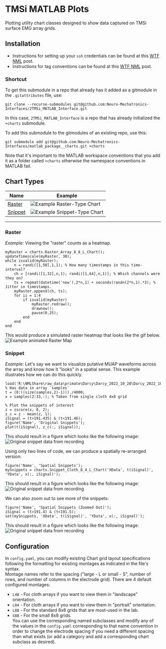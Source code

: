 # TMSi MATLAB Plots #
Plotting utility chart classes designed to show data captured on TMSi surface EMG array grids.  

## Installation ##
* Instructions for setting up your `ssh` credentials can be found at this [WTF NML](https://code.nml.wtf/tutorials/2022/06/26/credentials) post.
* Instructions for tag conventions can be found at this [WTF NML](https://code.nml.wtf/sops/2022/10/23/tags_and_submodules) post.  

### Shortcut ###
To get this submodule in a repo that already has it added as a gitmodule in the `.gitattributes` file, use:  
```(git)
git clone --recurse-submodules git@github.com:Neuro-Mechatronics-Interfaces/2TMSi_MATLAB_Interface.git
```
In this case, `2TMSi_MATLAB_Interface` is a repo that has already initialized the `+charts` submodule.  

To add this submodule to the gitmodules of an existing repo, use this:  
```(git)
git submodule add git@github.com:Neuro-Mechatronics-Interfaces/matlab_package__charts.git +charts
```
Note that it's important to the MATLAB workspace conventions that you add it as a folder called `+charts` otherwise the namespace conventions in MATLAB fail.  


## Chart Types ##  

| Name | Example     |
| ---- | ----------- |
| [Raster](#raster) | ![Example Raster-Type Chart](docs/Example__Raster_Chart_1.png) |
| [Snippet](#snippet) | ![Example Snippet-Type Chart](docs/Example__Snippet_Chart_3.png) |

---

### Raster ###
_Example:_ Viewing the "raster" counts as a heatmap. 
```(matlab)
myRaster = charts.Raster_Array_8_8_L_Chart();
updateTimescale(myRaster, 30);
while isvalid(myRaster);
	n = randi([1,50],1,1); % How many timestamps in this time-interval?
	ch = [randi([1,32],n,1); randi([1,64],n,1)]; % Which channels were they on?
	ts = repmat(datetime('now'),2*n,1) + seconds(randn(2*n,1).*3); % Jitter in timestamps.
	myRaster.append(ch, ts);
	for ii = 1:4
		if isvalid(myRaster)
			myRaster.redraw();
			drawnow();
			pause(0.25);
		end
	end
end
```
This would produce a simulated raster heatmap that looks like the gif below.  
![Example animated Raster Map](docs/Example__Raster_Chart.gif)

### Snippet ###
_Example_: Let's say we want to visualize putative MUAP waveforms across the array and know how it "looks" in a spatial sense. This example illustrates how we can do this quickly.  
```(matlab)
load('R:\NMLShare\raw_data\primate\Darcy\Darcy_2022_10_28\Darcy_2022_10_28_A_0.mat'); % Has data in array `samples`
t = (0:((size(samples,2)-1)))./4000;
x = samples(2:33,:); % Taken from single cloth 4x8 grid

% Plot the snippets of interest
z = zscore(x, 0, 2);
z_c = z - mean(z, 1);
iSignal = (t>191.435) & (t<191.46);
figure('Name', 'Original Snippets'); 
plot(t(iSignal), z_c(:, iSignal)); 
```  
This should result in a figure which looks like the following image:  
![Original snippet data from recording](docs/Example__Snippet_Chart_1.png)

Using only two lines of code, we can produce a spatially re-arranged version:  
```(matlab)
figure('Name', 'Spatial Snippets');
mySnippets = charts.Snippet_Cloth_8_4_L_Chart('XData', t(iSignal)', 'YData', x(:, iSignal)');
```  
This should result in a figure which looks like the following image:  
![Original snippet data from recording](docs/Example__Snippet_Chart_2.png)

We can also zoom out to see more of the snippets:  
```(matlab)
figure('Name', 'Spatial Snippets (Zoomed Out)');
iSignal = (t>191.4) & (t<191.5); 
set(mySnippets, 'XData', t(iSignal)', 'YData', x(:, iSignal)');
```  
This should result in a figure which looks like the following image:  
![Original snippet data from recording](docs/Example__Snippet_Chart_3.png)  

## Configuration ##
In `config.yaml`, you can modify existing Chart grid layout specifications following the formatting for existing montages as indicated in the file's syntax.  
Montage names refer to the spacing ("large - L or small - S", number of rows, and number of columns in the electrode grid). There are 4 default configured montages:  
* `L48` - For cloth arrays if you want to view them in "landscape" orientation.
* `L84` - For cloth arrays if you want to view them in "portrait" orientation.
* `L88` - For the standard 8x8 grids that are most-used in the lab.
* `S88` - For the small 8x8 grids.  
You can use the corresponding named subclasses and modify any of the values in the `config.yaml` corresponding to that name convention in order to change the electrode spacing if you need a different spacing than what exists (or add a category and add a corresponding chart subclass as desired). 